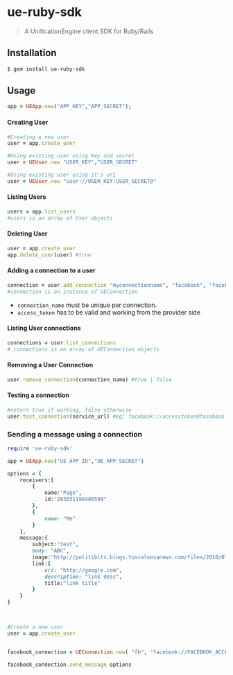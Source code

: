 # ue-ruby-sdk 
> A UnificationEngine client SDK for Ruby/Rails

## Installation

```sh
$ gem install ue-ruby-sdk
```

## Usage

```ruby
app = UEApp.new("APP_KEY","APP_SECRET");
```

#### Creating User
```ruby
#Creating a new user
user = app.create_user

#Using existing user using key and secret
user = UEUser.new "USER_KEY","USER_SECRET"

#Using existing user using it's uri
user = UEUser.new "user://USER_KEY:USER_SECRET@"


```

#### Listing Users
```ruby
users = app.list_users
#users is an array of User objects
```

#### Deleting User
```ruby
user = app.create_user
app.delete_user(user) #true
```

#### Adding a connection to a user
```ruby
connection = user.add_connection "myconnectionname", "facebook", "facebook_access_token"
#connection is an instance of UEConnection
```

- `connection_name` must be unique per connection.
- `access_token` has to be valid and working from the provider side


#### Listing User connections
```ruby
connections = user.list_connections
# connections is an array of UEConnection objects
```
#### Removing a User Connection
```ruby
user.remove_connection(connection_name) #true | false
```

#### Testing a connection
```ruby
#return true if working, false otherwise
user.test_connection(service_url) #eg: facebook://accesstoken@facebook.com
```

### Sending a message using a connection
```ruby
require 'ue-ruby-sdk'

app = UEApp.new("UE_APP_ID","UE_APP_SECRET")

options = {
    receivers:[
        {
            name:"Page",
            id:"283031198486599"
        },
        {
            name: "Me"
        }
    ],
    message:{
        subject:"test",
        body: "ABC",
        image:"http://politibits.blogs.tuscaloosanews.com/files/2010/07/sanford_big_dummy_navy_shirt.jpg",
        link:{
            uri: "http://google.com",
            description: "link desc",
            title:"link title"
        }
    }
}



#Create a new user
user = app.create_user


facebook_connection = UEConnection.new( "fb", "facebook://FACEBOOK_ACCESS_TOKEN@facebook.com", user)

facebook_connection.send_message options


```
